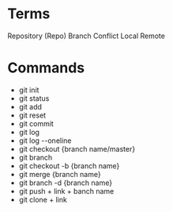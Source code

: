 # Terms

Repository (Repo)
Branch
Conflict
Local
Remote

# Commands

- git init
- git status
- git add
- git reset
- git commit
- git log
- git log --oneline
- git checkout {branch name/master}
- git branch
- git checkout -b {branch name}
- git merge {branch name}
- git branch -d {branch name}
- git push + link + banch name
- git clone + link
